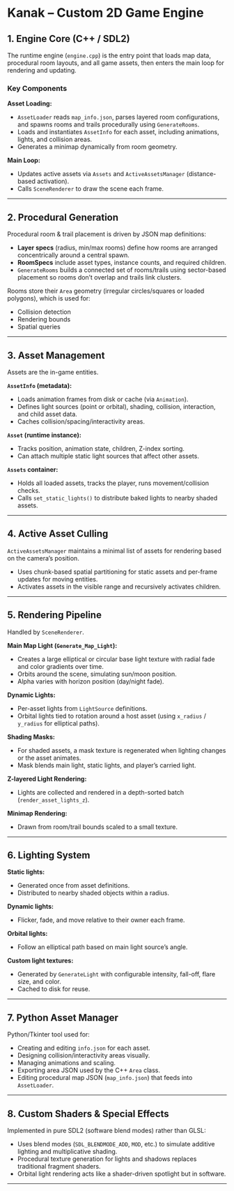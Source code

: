# Kanak – Custom 2D Game Engine

## 1. Engine Core (C++ / SDL2)
The runtime engine (`engine.cpp`) is the entry point that loads map data, procedural room layouts, and all game assets, then enters the main loop for rendering and updating.

### Key Components
**Asset Loading:**
- `AssetLoader` reads `map_info.json`, parses layered room configurations, and spawns rooms and trails procedurally using `GenerateRooms`.
- Loads and instantiates `AssetInfo` for each asset, including animations, lights, and collision areas.
- Generates a minimap dynamically from room geometry.

**Main Loop:**
- Updates active assets via `Assets` and `ActiveAssetsManager` (distance-based activation).
- Calls `SceneRenderer` to draw the scene each frame.

---

## 2. Procedural Generation
Procedural room & trail placement is driven by JSON map definitions:
- **Layer specs** (radius, min/max rooms) define how rooms are arranged concentrically around a central spawn.
- **RoomSpecs** include asset types, instance counts, and required children.
- `GenerateRooms` builds a connected set of rooms/trails using sector-based placement so rooms don’t overlap and trails link clusters.

Rooms store their `Area` geometry (irregular circles/squares or loaded polygons), which is used for:
- Collision detection
- Rendering bounds
- Spatial queries

---

## 3. Asset Management
Assets are the in-game entities.

**`AssetInfo` (metadata):**
- Loads animation frames from disk or cache (via `Animation`).
- Defines light sources (point or orbital), shading, collision, interaction, and child asset data.
- Caches collision/spacing/interactivity areas.

**`Asset` (runtime instance):**
- Tracks position, animation state, children, Z-index sorting.
- Can attach multiple static light sources that affect other assets.

**`Assets` container:**
- Holds all loaded assets, tracks the player, runs movement/collision checks.
- Calls `set_static_lights()` to distribute baked lights to nearby shaded assets.

---

## 4. Active Asset Culling
`ActiveAssetsManager` maintains a minimal list of assets for rendering based on the camera’s position.
- Uses chunk-based spatial partitioning for static assets and per-frame updates for moving entities.
- Activates assets in the visible range and recursively activates children.

---

## 5. Rendering Pipeline
Handled by `SceneRenderer`.

**Main Map Light (`Generate_Map_Light`):**
- Creates a large elliptical or circular base light texture with radial fade and color gradients over time.
- Orbits around the scene, simulating sun/moon position.
- Alpha varies with horizon position (day/night fade).

**Dynamic Lights:**
- Per-asset lights from `LightSource` definitions.
- Orbital lights tied to rotation around a host asset (using `x_radius` / `y_radius` for elliptical paths).

**Shading Masks:**
- For shaded assets, a mask texture is regenerated when lighting changes or the asset animates.
- Mask blends main light, static lights, and player’s carried light.

**Z-layered Light Rendering:**
- Lights are collected and rendered in a depth-sorted batch (`render_asset_lights_z`).

**Minimap Rendering:**
- Drawn from room/trail bounds scaled to a small texture.

---

## 6. Lighting System
**Static lights:**
- Generated once from asset definitions.
- Distributed to nearby shaded objects within a radius.

**Dynamic lights:**
- Flicker, fade, and move relative to their owner each frame.

**Orbital lights:**
- Follow an elliptical path based on main light source’s angle.

**Custom light textures:**
- Generated by `GenerateLight` with configurable intensity, fall-off, flare size, and color.
- Cached to disk for reuse.

---

## 7. Python Asset Manager
Python/Tkinter tool used for:
- Creating and editing `info.json` for each asset.
- Designing collision/interactivity areas visually.
- Managing animations and scaling.
- Exporting area JSON used by the C++ `Area` class.
- Editing procedural map JSON (`map_info.json`) that feeds into `AssetLoader`.

---

## 8. Custom Shaders & Special Effects
Implemented in pure SDL2 (software blend modes) rather than GLSL:
- Uses blend modes (`SDL_BLENDMODE_ADD`, `MOD`, etc.) to simulate additive lighting and multiplicative shading.
- Procedural texture generation for lights and shadows replaces traditional fragment shaders.
- Orbital light rendering acts like a shader-driven spotlight but in software.

---
